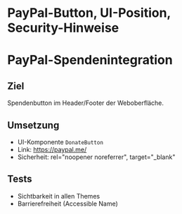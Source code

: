 # PayPal-Button, UI-Position, Security-Hinweise

# PayPal-Spendenintegration

## Ziel

Spendenbutton im Header/Footer der Weboberfläche.

## Umsetzung

-   UI-Komponente `DonateButton`
-   Link: https://paypal.me/<dein-handle>
-   Sicherheit: rel="noopener noreferrer", target="\_blank"

## Tests

-   Sichtbarkeit in allen Themes
-   Barrierefreiheit (Accessible Name)
